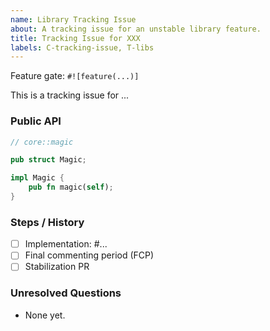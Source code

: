 ```yaml
---
name: Library Tracking Issue
about: A tracking issue for an unstable library feature.
title: Tracking Issue for XXX
labels: C-tracking-issue, T-libs
---
```

<!--
Thank you for creating a tracking issue!

Tracking issues are for tracking a feature from implementation to stabilization.

Make sure to include the relevant RFC for the feature if it has one.

If the new feature is small, it may be fine to skip the RFC process. In that
case, you can use use `issue = "none"` in your initial implementation PR. The
reviewer will ask you to open a tracking issue if they agree your feature can be
added without an RFC.
-->

Feature gate: `#![feature(...)]`

This is a tracking issue for ...

<!--
Include a short description of the feature.
-->

### Public API

<!--
For most library features, it'd be useful to include a summarized version of the public API.
(E.g. just the public function signatures without their doc comments or implementation.)
-->

```rust
// core::magic

pub struct Magic;

impl Magic {
    pub fn magic(self);
}
```

### Steps / History

<!--
For larger features, more steps might be involved.
If the feature is changed later, please add those PRs here as well.
-->

- [ ] Implementation: #...
- [ ] Final commenting period (FCP)
- [ ] Stabilization PR

<!--
Once the feature has gone through a few release cycles and there are no
unresolved questions left, the feature might be ready for stabilization.

If this feature didn't go through the RFC process, a final commenting period
(FCP) is always needed before stabilization. This works as follows:

A library team member can kick off the stabilization process, at which point
the rfcbot will ask all the team members to verify they agree with
stabilization. Once enough members agree and there are no concerns, the final
commenting period begins: this issue will be marked as such and will be listed
in the next This Week in Rust newsletter. If no blocking concerns are raised in
that period of 10 days, a stabilization PR can be opened by anyone.
-->

### Unresolved Questions

<!--
Include any open questions that need to be answered before the feature can be
stabilized. If multiple (unrelated) big questions come up, it can be a good idea
to open a separate issue for each, to make it easier to keep track of the
discussions.

It's useful to link any relevant discussions and conclusions (whether on GitHub,
Zulip, or the internals forum) here.
-->

- None yet.
